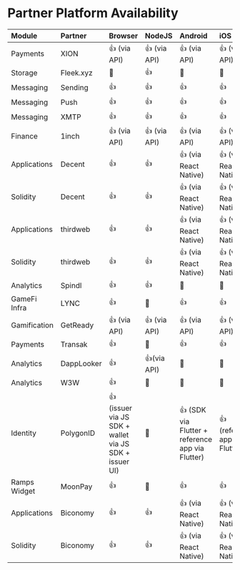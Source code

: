 # Partner Platform Availability

| Module       | Partner   | Browser      | NodeJS       | Android               | iOS                   | Unity | Example                                                                                                |
| :----------- | :-------- | :----------- | :----------- | :-------------------- | :-------------------- | :---- | :----------------------------------------------------------------------------------------------------- |
| Payments     | XION      | 👍 (via API)  | 👍 (via API)  | 👍 (via API)          | 👍 (via API)         | 👍      | [../examples/XION/](../examples/XION/)                                                              |
| Storage      | Fleek.xyz | 🚫           | 👍           | 🚫                    | 🚫                    | 🚫    |                                                                                                        |
| Messaging    | Sending   | 👍           | 👍           | 👍                    | 👍                    | 🚫    | [../examples/Sending/](../examples/Sending/)                                                                 |
| Messaging    | Push      | 👍           | 👍           | 👍                    | 👍                    | 🚫    | [../examples/push/](../examples/push/)                                                                 |
| Messaging    | XMTP      | 👍           | 👍           | 👍                    | 👍                    | 🚫    | [../examples/xmtp/](../examples/xmtp)                                                                 |
| Finance      | 1inch     | 👍 (via API) | 👍 (via API) | 👍 (via API)          | 👍 (via API)          | 🚫    |                                                                                                        |
| Applications | Decent    | 👍           | 👍           | 👍 (via React Native) | 👍 (via React Native) | 🚫    | [../examples/decent/](../examples/decent)                                                  |
| Solidity     | Decent    | 👍           | 👍           | 👍 (via React Native) | 👍 (via React Native) | 🚫    | [../examples/decent/](../examples/decent)                                                              |
| Applications | thirdweb  | 👍           | 👍           | 👍 (via React Native) | 👍 (via React Native) | 👍    | [../examples/thirdweb/applications-usage-examples/](../examples/thirdweb/applications-usage-examples/) |
| Solidity     | thirdweb  | 👍           | 👍           | 👍 (via React Native) | 👍 (via React Native) | 👍    | [../examples/thirdweb/solidity-sdk-usage-examples/](../examples/thirdweb/solidity-sdk-usage-examples/) |
| Analytics    | Spindl    | 👍           | 👍           |🚫 | 🚫 | 🚫    | [../examples/Spindl/](../examples/Spindl/) |
| GameFi Infra | LYNC      | 👍  | 🚫   | 👍           | 👍          | 👍      | [../examples/LYNC/](../examples/LYNC/)
| Gamification | GetReady  | 👍 (via API) | 👍 (via API) | 👍 (via API)          | 👍 (via API)          | 👍    | [../examples/getready/](../examples/getready/)
| Payments | Transak  | 👍  | 🚫  | 👍           | 👍           | 🚫    | [../examples/transak/](../examples/transak/)|
| Analytics    | DappLooker| 👍           | 👍(via API)        |🚫 | 🚫 | 🚫    | [../examples/DappLooker/](../examples/DappLooker/) |
| Analytics    | W3W       | 👍  | 🚫   | 🚫           | 🚫          | 🚫      | [../examples/W3W/](../examples/W3W/) |
| Identity     | PolygonID | 👍 (issuer via JS SDK + wallet via JS SDK + issuer UI) | 🚫 | 👍 (SDK via Flutter + reference app via Flutter) | 👍 (reference app via Flutter) | 🚫 | [../examples/PolygonID/](../examples/PolygonID/) | 
| Ramps Widget | MoonPay   | 👍           | 🚫           | 👍                    | 👍                    | 🚫    | [../examples/MoonPay/](../examples/MoonPay/) |
| Applications | Biconomy | 👍            | 👍           | 👍 (via React Native) | 👍 (via React Native) | 👍 | [../examples/Biconomy/](../examples/Biconomy/) |
| Solidity | Biconomy | 👍                | 👍           | 👍 (via React Native) | 👍 (via React Native) | 👍 | [../examples/Biconomy/](../examples/Biconomy/) |
